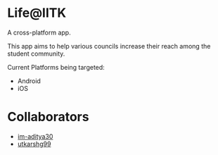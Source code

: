 # Life@IITK

A cross-platform app.

This app aims to help various councils increase their reach among the student community. 

Current Platforms being targeted:
- Android 
- iOS

# Collaborators
- [im-aditya30](https://github.com/im-aditya30)
- [utkarshg99](https://github.com/utkarshg99)